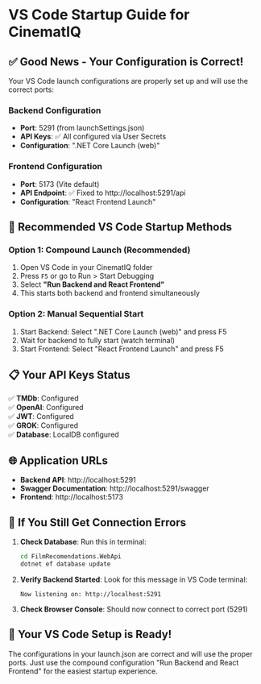 # VS Code Startup Guide for CinematIQ

## ✅ Good News - Your Configuration is Correct!

Your VS Code launch configurations are properly set up and will use the correct ports:

### Backend Configuration
- **Port**: 5291 (from launchSettings.json)
- **API Keys**: ✅ All configured via User Secrets
- **Configuration**: ".NET Core Launch (web)" 

### Frontend Configuration  
- **Port**: 5173 (Vite default)
- **API Endpoint**: ✅ Fixed to http://localhost:5291/api
- **Configuration**: "React Frontend Launch"

## 🚀 Recommended VS Code Startup Methods

### Option 1: Compound Launch (Recommended)
1. Open VS Code in your CinematIQ folder
2. Press `F5` or go to Run > Start Debugging
3. Select **"Run Backend and React Frontend"**
4. This starts both backend and frontend simultaneously

### Option 2: Manual Sequential Start
1. Start Backend: Select ".NET Core Launch (web)" and press F5
2. Wait for backend to fully start (watch terminal)
3. Start Frontend: Select "React Frontend Launch" and press F5

## 📋 Your API Keys Status
✅ **TMDb**: Configured  
✅ **OpenAI**: Configured  
✅ **JWT**: Configured  
✅ **GROK**: Configured  
✅ **Database**: LocalDB configured

## 🌐 Application URLs
- **Backend API**: http://localhost:5291
- **Swagger Documentation**: http://localhost:5291/swagger  
- **Frontend**: http://localhost:5173

## 🔧 If You Still Get Connection Errors

1. **Check Database**: Run this in terminal:
   ```bash
   cd FilmRecomendations.WebApi
   dotnet ef database update
   ```

2. **Verify Backend Started**: Look for this message in VS Code terminal:
   ```
   Now listening on: http://localhost:5291
   ```

3. **Check Browser Console**: Should now connect to correct port (5291)

## 🎯 Your VS Code Setup is Ready!
The configurations in your launch.json are correct and will use the proper ports. Just use the compound configuration "Run Backend and React Frontend" for the easiest startup experience.
